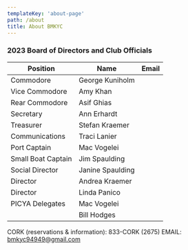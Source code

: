 ```yaml
---
templateKey: 'about-page'
path: /about
title: About BMKYC
---
```

### 2023 Board of Directors and Club Officials

| Position | Name | Email
| ---|---|---
| Commodore | George Kuniholm |
| Vice Commodore | Amy Khan |
| Rear Commodore | Asif Ghias |
| Secretary | Ann Erhardt |
| Treasurer | Stefan Kraemer |
| Communications | Traci Lanier |
| Port Captain | Mac Vogelei |
| Small Boat Captain   | Jim Spaulding   |
| Social Director | Janine Spaulding |
| Director | Andrea Kraemer |
| Director | Linda Panico |
| PICYA Delegates | Mac Vogelei |
| | Bill Hodges|

 CORK (reservations & information): 833-CORK (2675)
 EMAIL: bmkyc94949@gmail.com

